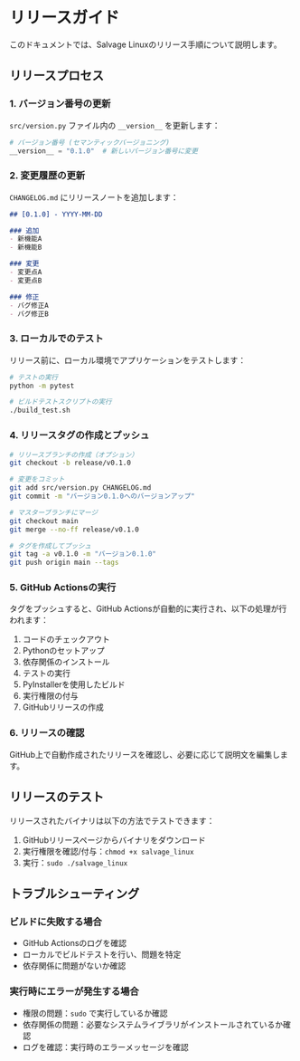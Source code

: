 # リリースガイド

このドキュメントでは、Salvage Linuxのリリース手順について説明します。

## リリースプロセス

### 1. バージョン番号の更新

`src/version.py` ファイル内の `__version__` を更新します：

```python
# バージョン番号 (セマンティックバージョニング)
__version__ = "0.1.0"  # 新しいバージョン番号に変更
```

### 2. 変更履歴の更新

`CHANGELOG.md` にリリースノートを追加します：

```markdown
## [0.1.0] - YYYY-MM-DD

### 追加
- 新機能A
- 新機能B

### 変更
- 変更点A
- 変更点B

### 修正
- バグ修正A
- バグ修正B
```

### 3. ローカルでのテスト

リリース前に、ローカル環境でアプリケーションをテストします：

```bash
# テストの実行
python -m pytest

# ビルドテストスクリプトの実行
./build_test.sh
```

### 4. リリースタグの作成とプッシュ

```bash
# リリースブランチの作成（オプション）
git checkout -b release/v0.1.0

# 変更をコミット
git add src/version.py CHANGELOG.md
git commit -m "バージョン0.1.0へのバージョンアップ"

# マスターブランチにマージ
git checkout main
git merge --no-ff release/v0.1.0

# タグを作成してプッシュ
git tag -a v0.1.0 -m "バージョン0.1.0"
git push origin main --tags
```

### 5. GitHub Actionsの実行

タグをプッシュすると、GitHub Actionsが自動的に実行され、以下の処理が行われます：

1. コードのチェックアウト
2. Pythonのセットアップ
3. 依存関係のインストール
4. テストの実行
5. PyInstallerを使用したビルド
6. 実行権限の付与
7. GitHubリリースの作成

### 6. リリースの確認

GitHub上で自動作成されたリリースを確認し、必要に応じて説明文を編集します。

## リリースのテスト

リリースされたバイナリは以下の方法でテストできます：

1. GitHubリリースページからバイナリをダウンロード
2. 実行権限を確認/付与：`chmod +x salvage_linux`
3. 実行：`sudo ./salvage_linux`

## トラブルシューティング

### ビルドに失敗する場合

- GitHub Actionsのログを確認
- ローカルでビルドテストを行い、問題を特定
- 依存関係に問題がないか確認

### 実行時にエラーが発生する場合

- 権限の問題：`sudo` で実行しているか確認
- 依存関係の問題：必要なシステムライブラリがインストールされているか確認
- ログを確認：実行時のエラーメッセージを確認 